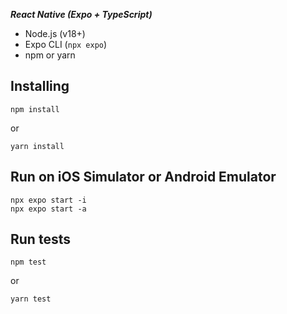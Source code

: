  
***React Native (Expo + TypeScript)***

- Node.js (v18+)
- Expo CLI (`npx expo`)
- npm or yarn


## Installing 
```
npm install
```
or
```
yarn install
```


## Run on iOS Simulator or Android Emulator
```
npx expo start -i
npx expo start -a
```


## Run tests
```
npm test
```
or
```
yarn test
```
